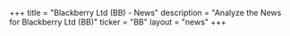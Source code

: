 +++
title = "Blackberry Ltd (BB) - News"
description = "Analyze the News for Blackberry Ltd (BB)"
ticker = "BB"
layout = "news"
+++

